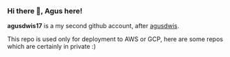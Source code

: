 ### Hi there 👋, Agus here!

**agusdwis17** is a my second github account, after [agusdwis](https://github.com/agusdwis).

This repo is used only for deployment to AWS or GCP, here are some repos which are certainly in private :)
